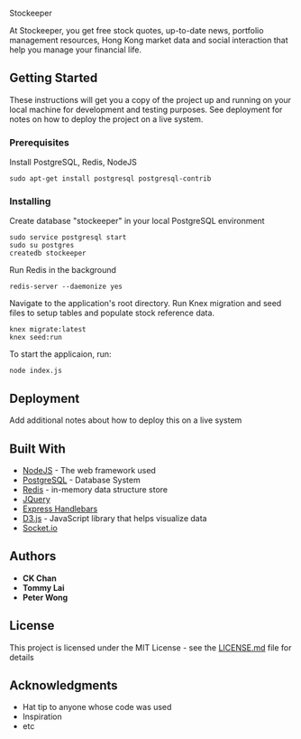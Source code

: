 Stockeeper

At Stockeeper, you get free stock quotes, up-to-date news, portfolio management resources, Hong Kong market data and social interaction that help you manage your financial life.

## Getting Started

These instructions will get you a copy of the project up and running on your local machine for development and testing purposes. See deployment for notes on how to deploy the project on a live system.

### Prerequisites

Install PostgreSQL, Redis, NodeJS

```
sudo apt-get install postgresql postgresql-contrib
```

### Installing

Create database "stockeeper" in your local PostgreSQL environment

```
sudo service postgresql start
sudo su postgres
createdb stockeeper
```

Run Redis in the background
```
redis-server --daemonize yes
```

Navigate to the application's root directory. Run Knex migration and seed files to setup tables and populate stock reference data.

```
knex migrate:latest
knex seed:run
```

To start the applicaion, run:

```
node index.js
```

## Deployment

Add additional notes about how to deploy this on a live system

## Built With

* [NodeJS](https://nodejs.org/) - The web framework used
* [PostgreSQL](https://www.postgresql.org/) - Database System
* [Redis](https://redis.io/) - in-memory data structure store
* [JQuery](https://api.jquery.com/)
* [Express Handlebars](https://github.com/ericf/express-handlebars)
* [D3.js](https://d3js.org/) - JavaScript library that helps visualize data
* [Socket.io](https://socket.io/)

## Authors

* **CK Chan**
* **Tommy Lai**
* **Peter Wong**

## License

This project is licensed under the MIT License - see the [LICENSE.md](LICENSE.md) file for details

## Acknowledgments

* Hat tip to anyone whose code was used
* Inspiration
* etc

